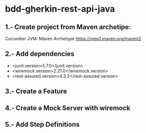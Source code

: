 # bdd-gherkin-rest-api-java

## 1.- Create project from Maven archetipe:
  Cucumber JVM: Maven Archetype https://repo1.maven.org/maven2

## 2.- Add dependencies
* <junit.version>5.7.0</junit.version>
* <wiremock.version>2.21.0</wiremock.version>
* <rest-assured.version>4.3.2</rest-assured.version>

## 3.- Create a Feature
## 4.- Create a Mock Server with wiremock
## 5.- Add Step Definitions
